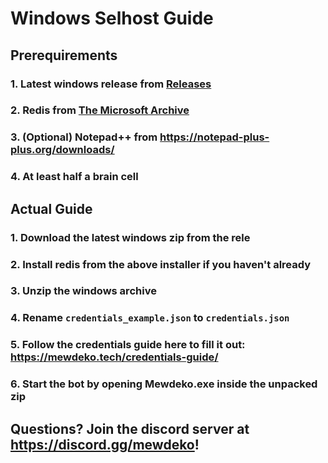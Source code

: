 ﻿# Windows Selhost Guide

## Prerequirements
### 1. Latest windows release from [Releases](https://github.com/Sylveon76/Mewdeko/releases)
### 2. Redis from [The Microsoft Archive](https://github.com/microsoftarchive/redis/releases/download/win-3.0.504/Redis-x64-3.0.504.msi)
### 3. (Optional) Notepad++ from https://notepad-plus-plus.org/downloads/
### 4. At least half a brain cell

## Actual Guide
### 1. Download the latest windows zip from the rele
### 2. Install redis from the above installer if you haven't already
### 3. Unzip the windows archive
### 4. Rename `credentials_example.json` to `credentials.json`
### 5. Follow the credentials guide here to fill it out: https://mewdeko.tech/credentials-guide/
### 6. Start the bot by opening Mewdeko.exe inside the unpacked zip

## Questions? Join the discord server at https://discord.gg/mewdeko!




